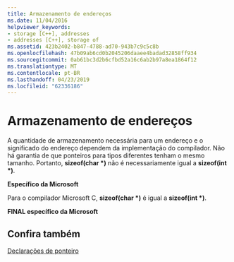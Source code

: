 ```yaml
---
title: Armazenamento de endereços
ms.date: 11/04/2016
helpviewer_keywords:
- storage [C++], addresses
- addresses [C++], storage of
ms.assetid: 423b2402-b847-4788-ad70-943b7c9c5c8b
ms.openlocfilehash: 47b09ab6cd0b2045206daaee4badad32858ff934
ms.sourcegitcommit: 0ab61bc3d2b6cfbd52a16c6ab2b97a8ea1864f12
ms.translationtype: MT
ms.contentlocale: pt-BR
ms.lasthandoff: 04/23/2019
ms.locfileid: "62336186"
---
```

# <a name="storage-of-addresses"></a>Armazenamento de endereços

A quantidade de armazenamento necessária para um endereço e o significado do endereço dependem da implementação do compilador. Não há garantia de que ponteiros para tipos diferentes tenham o mesmo tamanho. Portanto, **sizeof(char \*)** não é necessariamente igual a **sizeof(int \*)**.

**Específico da Microsoft**

Para o compilador Microsoft C, **sizeof(char \*)** é igual a **sizeof(int \*)**.

**FINAL específico da Microsoft**

## <a name="see-also"></a>Confira também

[Declarações de ponteiro](../c-language/pointer-declarations.md)
